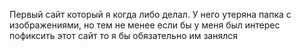 Первый сайт который я когда либо делал. У него утеряна папка с изображениями, но тем не менее если бы у меня был интерес пофиксить этот сайт то я бы обязательно им занялся
